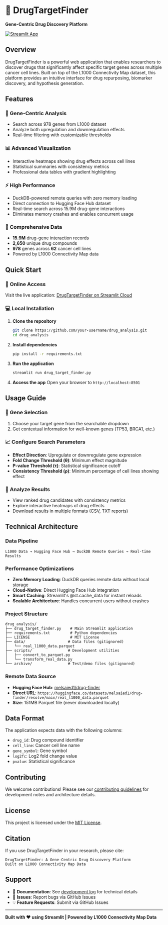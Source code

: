 # 🧬 DrugTargetFinder

**Gene-Centric Drug Discovery Platform**

[![Streamlit App](https://static.streamlit.io/badges/streamlit_badge_black_white.svg)](https://your-app-url.streamlit.app)

## Overview

DrugTargetFinder is a powerful web application that enables researchers to discover drugs that significantly affect specific target genes across multiple cancer cell lines. Built on top of the L1000 Connectivity Map dataset, this platform provides an intuitive interface for drug repurposing, biomarker discovery, and hypothesis generation.

## Features

### 🎯 **Gene-Centric Analysis**
- Search across 978 genes from L1000 dataset
- Analyze both upregulation and downregulation effects
- Real-time filtering with customizable thresholds

### 📊 **Advanced Visualization**
- Interactive heatmaps showing drug effects across cell lines
- Statistical summaries with consistency metrics
- Professional data tables with gradient highlighting

### ⚡ **High Performance**
- DuckDB-powered remote queries with zero memory loading
- Direct connection to Hugging Face Hub dataset
- Real-time search across 15.9M drug-gene interactions
- Eliminates memory crashes and enables concurrent usage

### 🔬 **Comprehensive Data**
- **15.9M** drug-gene interaction records
- **2,650** unique drug compounds
- **978** genes across **62** cancer cell lines
- Powered by L1000 Connectivity Map data

## Quick Start

### 🚀 **Online Access**
Visit the live application: [DrugTargetFinder on Streamlit Cloud](https://your-app-url.streamlit.app)

### 💻 **Local Installation**

1. **Clone the repository**
   ```bash
   git clone https://github.com/your-username/drug_analysis.git
   cd drug_analysis
   ```

2. **Install dependencies**
   ```bash
   pip install -r requirements.txt
   ```

3. **Run the application**
   ```bash
   streamlit run drug_target_finder.py
   ```

4. **Access the app**
   Open your browser to `http://localhost:8501`

## Usage Guide

### 🧬 **Gene Selection**
1. Choose your target gene from the searchable dropdown
2. Get contextual information for well-known genes (TP53, BRCA1, etc.)

### 📈 **Configure Search Parameters**
- **Effect Direction**: Upregulate or downregulate gene expression
- **Fold Change Threshold (θ)**: Minimum effect magnitude
- **P-value Threshold (τ)**: Statistical significance cutoff  
- **Consistency Threshold (ρ)**: Minimum percentage of cell lines showing effect

### 🎯 **Analyze Results**
- View ranked drug candidates with consistency metrics
- Explore interactive heatmaps of drug effects
- Download results in multiple formats (CSV, TXT reports)

## Technical Architecture

### **Data Pipeline**
```
L1000 Data → Hugging Face Hub → DuckDB Remote Queries → Real-time Results
```

### **Performance Optimizations**
- **Zero Memory Loading**: DuckDB queries remote data without local storage
- **Cloud-Native**: Direct Hugging Face Hub integration
- **Smart Caching**: Streamlit's @st.cache_data for instant reloads
- **Scalable Architecture**: Handles concurrent users without crashes

### **Project Structure**
```
drug_analysis/
├── drug_target_finder.py    # Main Streamlit application
├── requirements.txt         # Python dependencies  
├── LICENSE                  # MIT License
├── data/                   # Data files (gitignored)
│   └── real_l1000_data.parquet
├── scripts/                # Development utilities
│   ├── convert_to_parquet.py
│   └── transform_real_data.py
└── archive/                # Test/demo files (gitignored)
```

### **Remote Data Source**
- **Hugging Face Hub**: [melsaied1/drug-finder](https://huggingface.co/datasets/melsaied1/drug-finder)
- **Direct URL**: `https://huggingface.co/datasets/melsaied1/drug-finder/resolve/main/real_l1000_data.parquet`
- **Size**: 151MB Parquet file (never downloaded locally)

## Data Format

The application expects data with the following columns:
- `drug_id`: Drug compound identifier
- `cell_line`: Cancer cell line name  
- `gene_symbol`: Gene symbol
- `log2fc`: Log2 fold change value
- `pvalue`: Statistical significance

## Contributing

We welcome contributions! Please see our [contributing guidelines](.claude.md) for development notes and architecture details.

## License

This project is licensed under the [MIT License](LICENSE).

## Citation

If you use DrugTargetFinder in your research, please cite:

```
DrugTargetFinder: A Gene-Centric Drug Discovery Platform
Built on L1000 Connectivity Map Data
```

## Support

- 📖 **Documentation**: See [development log](.claude.md) for technical details
- 🐛 **Issues**: Report bugs via GitHub Issues
- 💡 **Feature Requests**: Submit via GitHub Issues

---

**Built with ❤️ using Streamlit | Powered by L1000 Connectivity Map Data**